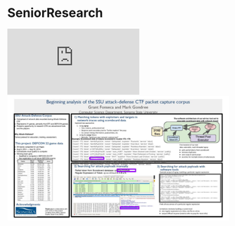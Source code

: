# SeniorResearch

![Image of thumbnail](https://github.com/firepaw10/SeniorResearch/blob/main/%5BFonseca%5D%20S%26T%202020%20Poster%20.pdf)
![Image of project](https://github.com/firepaw10/SeniorResearch/blob/main/%5BFonseca%5D%20S%26T%202020%20Poster%20-page-001.jpg)


